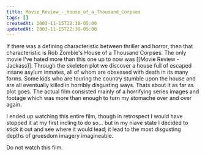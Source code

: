 ```yaml
---
title: Movie_Review_-_House_of_a_Thousand_Corpses
tags: []
createdAt: 2003-11-15T22:38-05:00
updatedAt: 2003-11-15T22:38-05:00
---
```


If there was a defining characteristic between thriller and horror, then that characteristic is Rob Zombie's House of a Thousand Corpses. The only movie I've hated more than this one up to now was [[Movie Review - Jackass]]. Through the skeleton plot we discover a house full of escaped insane asylum inmates, all of whom are obsessed with death in its many forms. Some kids who are touring the country stumble upon the house and are all eventually killed in horribly disgusting ways. Thats about it as far as plot goes. The actual film consisted mainly of a horrifying series images and footage which was more than enough to turn my stomache over and over again.

I ended up watching this entire film, though in retrospect I would have stopped it at my first incling to do so... but in my niave state I decided to stick it out and see where it would lead; it lead to the most disgusting depths of gruesdom imagery imagineable.

Do not watch this film.

